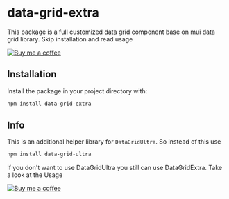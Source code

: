 # data-grid-extra

This package is a full customized data grid component base on mui data grid library. Skip installation and read usage

[![Buy me a coffee](https://img.buymeacoffee.com/button-api/?url=https%3A%2F%2Fwww.buymeacoffee.com%2Fxantos008&text=Buy%20me%20a%20coffee&emoji=&slug=xantos008&button_colour=FFDD00&font_colour=000000&font_family=Lato&outline_colour=000000&coffee_colour=ffffff)](https://www.buymeacoffee.com/xantos008)

## Installation

Install the package in your project directory with:

```sh
npm install data-grid-extra
```

## Info

This is an additional helper library for `DataGridUltra`. So instead of this use
```sh
npm install data-grid-ultra
```

if you don't want to use DataGridUltra you still can use DataGridExtra. Take a look at the Usage

[![Buy me a coffee](https://img.buymeacoffee.com/button-api/?url=https%3A%2F%2Fwww.buymeacoffee.com%2Fxantos008&text=Buy%20me%20a%20coffee&emoji=&slug=xantos008&button_colour=FFDD00&font_colour=000000&font_family=Lato&outline_colour=000000&coffee_colour=ffffff)](https://www.buymeacoffee.com/xantos008)

